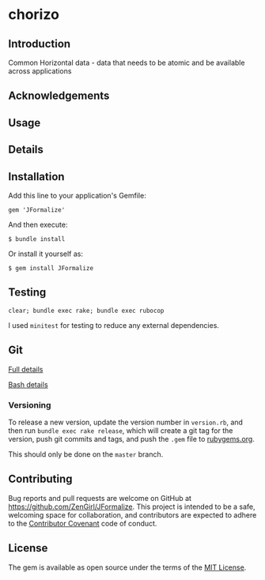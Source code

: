 # chorizo

## Introduction

Common Horizontal data - data that needs to be atomic and be available across applications

## Acknowledgements

## Usage

## Details

## Installation

Add this line to your application's Gemfile:

    gem 'JFormalize'

And then execute:

    $ bundle install

Or install it yourself as:

    $ gem install JFormalize

## Testing

    clear; bundle exec rake; bundle exec rubocop

I used `minitest` for testing to reduce any external dependencies.

## Git

[Full details](./GitFlow.md)

[Bash details](./GitBash.md)

### Versioning

To release a new version, update the version number in `version.rb`, and then run `bundle exec rake release`, 
which will create a git tag for the version, push git commits and tags, and push the `.gem` file to [rubygems.org](https://rubygems.org).

This should only be done on the `master` branch.

## Contributing

Bug reports and pull requests are welcome on GitHub at https://github.com/ZenGirl/JFormalize. 
This project is intended to be a safe, welcoming space for collaboration, and contributors are expected to 
adhere to the [Contributor Covenant](http://contributor-covenant.org) code of conduct.

## License

The gem is available as open source under the terms of the [MIT License](https://opensource.org/licenses/MIT).


